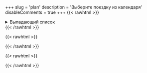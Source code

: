 +++
slug = 'plan'
description = 'Выберите поездку из календаря'
disableComments = true
+++
{{< rawhtml >}}
<details>
<summary>Выпадающий список</summary>

какой-то текст
+ <details>
    <summary>Еще список</summary>

    еще немного текста
    + <details>
        <summary>И заключительный список</summary>
        еще текст
        текст
      </details>
   </details>
</details>
{{< /rawhtml >}}

{{< rawhtml >}}
<div data-tockify-component="calendar" data-tockify-calendar="testcalendar1111tqtq">
</div>
<script data-cfasync="false" data-tockify-script="embed" src="https://public.tockify.com/browser/embed.js">
</script>
{{< /rawhtml >}}


{{< rawhtml >}}
<div data-tockify-component="mini" data-tockify-calendar="testcalendar1111tqtq">
</div>
<script data-cfasync="false" data-tockify-script="embed" src="https://public.tockify.com/browser/embed.js">
</script>
{{< /rawhtml >}}




